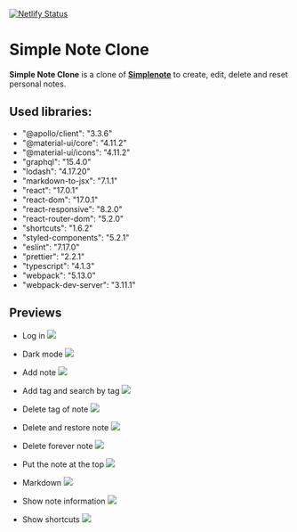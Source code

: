 [![Netlify Status](https://api.netlify.com/api/v1/badges/a56cbbd1-94ca-434c-ba90-d401408d1099/deploy-status)](https://app.netlify.com/sites/simple-note-clone/deploys)

# Simple Note Clone
**Simple Note Clone** is a clone of **[Simplenote](https://simplenote.com/)** to create, edit, delete and  reset personal notes. 


## Used libraries: 

 *  "@apollo/client": "3.3.6"
 *  "@material-ui/core": "4.11.2"
 *  "@material-ui/icons": "4.11.2"
 *  "graphql": "15.4.0"
 *  "lodash": "4.17.20"
 *  "markdown-to-jsx": "7.1.1"
 *  "react": "17.0.1"
 *  "react-dom": "17.0.1"
 *  "react-responsive": "8.2.0"
 *  "react-router-dom": "5.2.0"
 *  "shortcuts": "1.6.2"
 *  "styled-components": "5.2.1"
 *  "eslint": "7.17.0"
 *  "prettier": "2.2.1"
 *  "typescript": "4.1.3"
 *  "webpack": "5.13.0"
 *  "webpack-dev-server": "3.11.1"



## Previews

* Log in
![](https://github.com/Luis16Isasi/project_files/blob/master/simple_note_clone_gifs/user_login.gif)

* Dark mode
![](https://github.com/Luis16Isasi/project_files/blob/master/simple_note_clone_gifs/change_dark_mode.gif)

* Add note 
![](https://github.com/Luis16Isasi/project_files/blob/master/simple_note_clone_gifs/add_note_and_edit.gif)

* Add tag and search by tag
![](https://github.com/Luis16Isasi/project_files/blob/master/simple_note_clone_gifs/add_tag_and_search_by_tag.gif)

* Delete tag of note
![](https://github.com/Luis16Isasi/project_files/blob/master/simple_note_clone_gifs/delete_tag_of_note.gif)

* Delete and restore note
![](https://github.com/Luis16Isasi/project_files/blob/master/simple_note_clone_gifs/delete_and_restore_note.gif)

* Delete forever note
![](https://github.com/Luis16Isasi/project_files/blob/master/simple_note_clone_gifs/delete_forever_note.gif)

* Put the note at the top 
![](https://github.com/Luis16Isasi/project_files/blob/master/simple_note_clone_gifs/pin_to_top.gif)

* Markdown 
![](https://github.com/Luis16Isasi/project_files/blob/master/simple_note_clone_gifs/desabled_markdown.gif)

* Show note information 
![](https://github.com/Luis16Isasi/project_files/blob/master/simple_note_clone_gifs/show_info_note.gif)

* Show shortcuts
![](https://github.com/Luis16Isasi/project_files/blob/master/simple_note_clone_gifs/show_shorcuts.gif)

